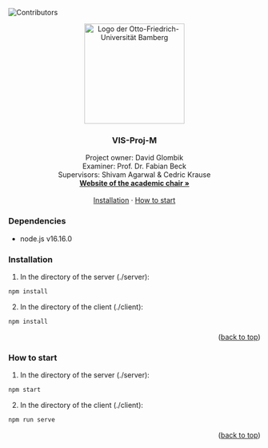 <div id="top"></div>

![Contributors](https://img.shields.io/badge/Contributors-David-green?style=for-the-badge)

<div align="center">
  <img src="https://upload.wikimedia.org/wikipedia/de/1/1f/Otto-Friedrich-Universität_Bamberg_logo.svg" alt="Logo der Otto-Friedrich-Universität Bamberg" width="200" height="200">
  <h3 align="center">VIS-Proj-M</h3>
  <p align="center">
    Project owner: David Glombik
    <br />
    Examiner: Prof. Dr. Fabian Beck
    <br />
    Supervisors: Shivam Agarwal & Cedric Krause
    <br />
    <a href="https://www.uni-bamberg.de/vis/"><strong>Website of the academic chair »</strong></a>
    <br />
    <br />
    <a href="#installation">Installation</a>
    ·
    <a href="#how-to-start">How to start</a>
  </p>
</div>

### Dependencies

* node.js v16.16.0


### Installation

1. In the directory of the server (./server):
  ```sh
  npm install
  ```
2. In the directory of the client (./client):
  ```sh
  npm install
  ```
<p align="right">(<a href="#top">back to top</a>)</p>
  
  
  
### How to start

1. In the directory of the server (./server):
  ```sh
  npm start
  ```
2. In the directory of the client (./client):
  ```sh
  npm run serve
  ```
<p align="right">(<a href="#top">back to top</a>)</p>
